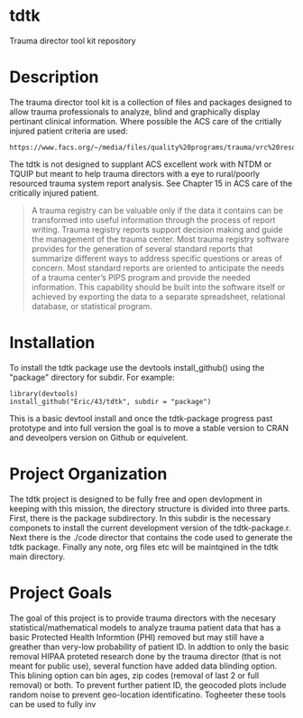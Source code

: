 # tdtk
Trauma director tool kit repository
# Description
The trauma director tool kit is a collection of files and packages designed to allow trauma professionals to analyze, blind and graphically display pertinant clinical information.  Where possible the ACS care of the critially injured patient criteria are used:

```{html}
https://www.facs.org/~/media/files/quality%20programs/trauma/vrc%20resources/resources%20for%20optimal%20care.ashx
```

The tdtk is not designed to supplant ACS excellent work with NTDM or TQUIP but meant to help trauma directors with a eye to rural/poorly resourced trauma system report analysis.  See Chapter 15 in ACS care of the critically injured patient.

>A trauma registry can be valuable only if the data it contains can be transformed into useful information through the process of report writing. Trauma registry reports support decision making and guide the management of the trauma center. Most trauma registry software provides for the generation of several standard reports that summarize different ways to address specific questions or areas of concern. Most standard reports are oriented to anticipate the needs of a trauma center’s PIPS program and provide the needed information. This capability should be built into the software itself or achieved by exporting the data to a separate spreadsheet, relational database, or statistical program.

# Installation

To install the tdtk package use the devtools install_github() using the "package" directory for subdir.  For example:

```{r}
library(devtools)
install_github("Eric/43/tdtk", subdir = "package")
```

This is a basic devtool install and once the tdtk-package progress past prototype and into full version the goal is to move a stable version to CRAN and deveolpers version on Github or equivelent.  

# Project Organization

The tdtk project is designed to be fully free and open devlopment in keeping with this mission, the directory structure is divided into three parts.  First, there is the package subdirectory.  In this subdir is the necessary componets to install the current development version of the tdtk-package.r.  Next there is the ./code director that contains the code used to generate the tdtk package.  Finally any note, org files etc will be maintqined in the tdtk main directory.  

# Project Goals

The goal of this project is to provide trauma directors with the necesary statistical/mathematical models to analyze trauma patient data that has a basic Protected Health Informtion (PHI) removed but may still have a greather than very-low probability of patient ID.  In addtion to only the basic removal HIPAA proteted research done by the trauma director (that is not meant for public use), several function have added data blinding option.  This blining option can bin ages, zip codes (removal of last 2 or full removal) or both.  To prevent further patient ID, the geocoded plots include random noise to prevent geo-location identificatino.  Togheeter these tools can be used to fully inv
